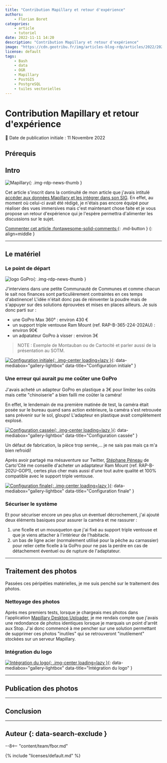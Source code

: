 ```yaml
---
title: "Contribution Mapillary et retour d'expérience"
authors:
    - Florian Boret
categories:
    - article
    - tutoriel
date: 2022-11-11 14:20
description: "Contribution Mapillary et retour d'expérience"
image: "https://cdn.geotribu.fr/img/articles-blog-rdp/articles/2022/2022-11-11-mapillary_experience/mapillary_logo.jpeg"
license: default
tags:
    - Bash
    - data
    - OGR
    - Mapillary
    - PostGIS
    - PostgreSQL
    - tuiles vectorielles
---
```


# Contribution Mapillary et retour d'expérience

:calendar: Date de publication initiale : 11 Novembre 2022

## Prérequis

## Intro

![Mapillary](https://cdn.geotribu.fr/img/logos-icones/divers/mapillary.png "Mapillary"){: .img-rdp-news-thumb }

Cet article s'inscrit dans la continuité de mon article que j'avais intitulé [accéder aux données Mapillary et les intégrer dans son SIG](/articles/2022/2022-05-31_donnees_mapillary/). En effet, au moment où celui-ci avait été rédigé, je n'étais pas encore équipé pour réaliser des vues immersives mais c'est maintenant chose faite et je vous propose un retour d'expérience qui je l'espère permettra d'alimenter les discussions sur le sujet.

[Commenter cet article :fontawesome-solid-comments:](#__comments){: .md-button }
{: align=middle }

----

## Le matériel

### Le point de départ

![logo GoPro](https://cdn.geotribu.fr/img/logos-icones/entreprises_association/GoPro.jpg "logo GoPro"){: .img-rdp-news-thumb }

J'interviens dans une petite Communauté de Communes et comme chacun le sait nos finances sont particulièrement contraintes en ces temps d'abstinence! L'idée n'était donc pas de réinventer la poudre mais de s'appuyer sur des solutions éprouvées et mises en places ailleurs. Je suis donc parti sur : 

- une GoPro Max 360° : environ 430 €
- un support triple ventouse Ram Mount (ref. RAP-B-365-224-202AU) : environ 90€
- un adpatateur GoPro à visser : environ 3€

> NOTE : Exemple de Montauban ou de Cartocité et parler aussi de la présentation au SOTM.

[![Configuration initiale](https://cdn.geotribu.fr/img/articles-blog-rdp/articles/2022/2022-11-11-mapillary_experience/config_initiale.jpeg "Configuration initiale"){: .img-center loading=lazy }](https://cdn.geotribu.fr/img/articles-blog-rdp/articles/2022/2022-11-11-mapillary_experience/config_initiale.jpeg){: data-mediabox="gallery-lightbox" data-title="Configuration initiale" }

### Une erreur qui aurait pu me coûter une GoPro

J'avais acheté un adapteur GoPro en plastique a 3€ pour limiter les coûts mais cette "chinoiserie" a bien failli me coûter la caméra!

En effet, le lendemain de ma première matinée de test, la caméra était posée sur le bureau quand sans action extérieure, la caméra s'est retrouvée sans prévenir sur le sol, gloups! L'adapteur en plastique avait complètement explosé.

[![Configuration cassée](https://cdn.geotribu.fr/img/articles-blog-rdp/articles/2022/2022-11-11-mapillary_experience/config_break.jpeg "Configuration cassée"){: .img-center loading=lazy }](https://cdn.geotribu.fr/img/articles-blog-rdp/articles/2022/2022-11-11-mapillary_experience/config_break.jpeg){: data-mediabox="gallery-lightbox" data-title="Configuration cassée" }

Un défaut de fabrication, la pièce trop serrée,... je ne sais pas mais ça m'a bien refroidi!

Après avoir partagé ma mésaventure sur Twitter, [Stéphane Péneau](https://twitter.com/stfmani) de Carto'Cité me conseille d'acheter un adaptateur Ram Mount (ref. RAP-B-202U-GOP1), certes plus cher mais aussi d'une tout autre qualité et 100% compatible avec le support triple ventouse.

[![Configuration finale](https://cdn.geotribu.fr/img/articles-blog-rdp/articles/2022/2022-11-11-mapillary_experience/config_finale.jpeg "Configuration finale"){: .img-center loading=lazy }](https://cdn.geotribu.fr/img/articles-blog-rdp/articles/2022/2022-11-11-mapillary_experience/config_finale.jpeg){: data-mediabox="gallery-lightbox" data-title="Configuration finale" }

### Sécuriser le système

Et pour sécuriser encore un peu plus un éventuel décrochement, j'ai ajouté deux éléments basiques pour assurer la caméra et me rassurer :

1. une ficelle et un mousqueton que j'ai fixé au support triple ventouse et que je viens attacher à l'intérieur de l'habitacle.
2. un bas de ligne acier (normalement utilisé pour la pêche au carnassier) pour relier cette ficelle à la GoPro pour ne pas la perdre en cas de détachement éventuel ou de rupture de l'adaptateur.

----

## Traitement des photos

Passées ces péripéties matérielles, je me suis penché sur le traitement des photos.

### Nettoyage des photos

Après mes premiers tests, lorsque je chargeais mes photos dans l'application [Mapillary Desktop Uploader](https://www.mapillary.com/desktop-uploader), je me rendais compte que j'avais une redondance de photos identiques lorsque je marquais un point d'arrêt aux Stop. J'ai donc commencé à me pencher sur une solution permettant de supprimer ces photos "inutiles" qui se retrouveront "inutilement" stockées sur un serveur Mapillary.


### Intégration du logo

[![Intégration du logo](https://cdn.geotribu.fr/img/articles-blog-rdp/articles/2022/2022-11-11-mapillary_experience/mapillary_logo.jpeg "Intégration du logo"){: .img-center loading=lazy }](https://cdn.geotribu.fr/img/articles-blog-rdp/articles/2022/2022-11-11-mapillary_experience/mapillary_logo.jpeg){: data-mediabox="gallery-lightbox" data-title="Intégration du logo" }

----

## Publication des photos

----

## Conclusion

----

## Auteur {: data-search-exclude }

--8<-- "content/team/fbor.md"

{% include "licenses/default.md" %}
